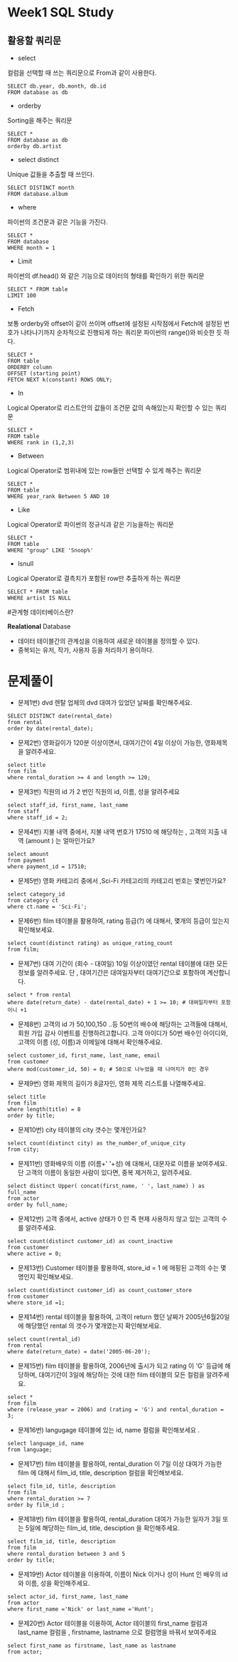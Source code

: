 # Week1 SQL Study

## 활용할 쿼리문

- select

컬럼을 선택할 때 쓰는 쿼리문으로 From과 같이 사용한다.

```
SELECT db.year, db.month, db.id
FROM database as db
```

- orderby

Sorting을 해주는 쿼리문 

```
SELECT *
FROM database as db
orderby db.artist
```

- select distinct

Unique 값들을 추출할 때 쓰인다.

```
SELECT DISTINCT month
FROM database.album
```

- where

파이썬의 조건문과 같은 기능을 가진다.

```
SELECT * 
FROM database
WHERE month = 1
```

- Limit

파이썬의 df.head() 와 같은 기능으로 데이터의 형태를 확인하기 위한 쿼리문

```
SELECT * FROM table
LIMIT 100
```

- Fetch

보통 orderby와 offset이 같이 쓰이며 offset에 설정된 시작점에서 Fetch에 설정된 번호가 나타나기까지 순차적으로 진행되게 하는 쿼리문
파이썬의 range()와 비슷한 듯 하다.

```
SELECT *
FROM table
ORDERBY column
OFFSET (starting point)
FETCH NEXT k(constant) ROWS ONLY;
```

- In

Logical Operator로 리스트안의 값들이 조건문 값의 속해있는지 확인할 수 있는 쿼리문

```
SELECT *
FROM table
WHERE rank in (1,2,3)
```

- Between

Logical Operator로 범위내에 있는 row들만 선택할 수 있게 해주는 쿼리문

```
SELECT * 
FROM table
WHERE year_rank Between 5 AND 10
```

- Like

Logical Operator로 파이썬의 정규식과 같은 기능을하는 쿼리문

```
SELECT *
FROM table
WHERE "group" LIKE 'Snoop%'
```

- Isnull

Logical Operator로 결측치가 포함된 row만 추출하게 하는 쿼리문

```
SELECT * FROM table
WHERE artist IS NULL
```



#관계형 데이터베이스란?

**Realational** Database

- 데이터 테이블간의 관계성을 이용하여 새로운 테이블을 정의할 수 있다.
- 중복되는 유저, 작가, 사용자 등을 처리하기 용이하다. 

# 문제풀이

* 문제1번) dvd 렌탈 업체의  dvd 대여가 있었던 날짜를 확인해주세요.

```
SELECT DISTINCT date(rental_date) 
from rental
order by date(rental_date);
```

* 문제2번) 영화길이가 120분 이상이면서, 대여기간이 4일 이상이 가능한, 영화제목을 알려주세요.


```
select title
from film 
where rental_duration >= 4 and length >= 120; 
```

* 문제3번) 직원의 id 가 2 번인  직원의  id, 이름, 성을 알려주세요

```
select staff_id, first_name, last_name
from staff 
where staff_id = 2;
```

* 문제4번) 지불 내역 중에서,   지불 내역 번호가 17510 에 해당하는  ,  고객의 지출 내역 (amount ) 는 얼마인가요?

```
select amount
from payment 
where payment_id = 17510;
```

* 문제5번) 영화 카테고리 중에서 ,Sci-Fi  카테고리의  카테고리 번호는 몇번인가요?

```
select category_id
from category ct 
where ct.name = 'Sci-Fi';
```


* 문제6번) film 테이블을 활용하여, rating  등급(?) 에 대해서, 몇개의 등급이 있는지 확인해보세요.

```
select count(distinct rating) as unique_rating_count
from film;
```

* 문제7번) 대여 기간이 (회수 - 대여일) 10일 이상이였던 rental 테이블에 대한 모든 정보를 알려주세요.
단 , 대여기간은  대여일자부터 대여기간으로 포함하여 계산합니다.

```
select * from rental 
where date(return_date) - date(rental_date) + 1 >= 10; # 대여일자부터 포함이니 +1
```


* 문제8번) 고객의 id 가  50,100,150 ..등 50번의 배수에 해당하는 고객들에 대해서,
회원 가입 감사 이벤트를 진행하려고합니다.
고객 아이디가 50번 배수인 아이디와, 고객의 이름 (성, 이름)과 이메일에 대해서
확인해주세요.

```
select customer_id, first_name, last_name, email
from customer 
where mod(customer_id, 50) = 0; # 50으로 나누었을 때 나머지가 0인 경우
```

* 문제9번) 영화 제목의 길이가 8글자인, 영화 제목 리스트를 나열해주세요.

```
select title
from film
where length(title) = 8
order by title;
```

* 문제10번)	city 테이블의 city 갯수는 몇개인가요?

```
select count(distinct city) as the_number_of_unique_city
from city;
```

* 문제11번)	영화배우의 이름 (이름+' '+성) 에 대해서,  대문자로 이름을 보여주세요.  단 고객의 이름이 동일한 사람이 있다면,  중복 제거하고, 알려주세요.

```
select distinct Upper( concat(first_name, ' ', last_name) ) as full_name
from actor
order by full_name;
```

* 문제12번)	고객 중에서,  active 상태가 0 인 즉 현재 사용하지 않고 있는 고객의 수를 알려주세요.

```
select count(distinct customer_id) as count_inactive
from customer 
where active = 0;
```

* 문제13번)	Customer 테이블을 활용하여,  store_id = 1 에 매핑된  고객의 수는 몇명인지 확인해보세요.

```
select count(distinct customer_id) as count_customer_store
from customer 
where store_id =1;
```

* 문제14번)	rental 테이블을 활용하여,  고객이 return 했던 날짜가 2005년6월20일에 해당했던 rental 의 갯수가 몇개였는지 확인해보세요.

```
select count(rental_id)
from rental
where date(return_date) = date('2005-06-20');
```

* 문제15번)	film 테이블을 활용하여, 2006년에 출시가 되고 rating 이 'G' 등급에 해당하며, 대여기간이 3일에 해당하는  것에 대한 film 테이블의 모든 컬럼을 알려주세요.

```
select *
from film 
where (release_year = 2006) and (rating = 'G') and rental_duration = 3;
```

* 문제16번)	langugage 테이블에 있는 id, name 컬럼을 확인해보세요 .

```
select language_id, name
from language;
```

* 문제17번)	film 테이블을 활용하여,  rental_duration 이  7일 이상 대여가 가능한  film 에 대해서  film_id,   title,  description 컬럼을 확인해보세요.

```
select film_id, title, description
from film
where rental_duration >= 7
order by film_id ;
```

* 문제18번)	film 테이블을 활용하여,  rental_duration   대여가 가능한 일자가 3일 또는 5일에 해당하는  film_id,  title, desciption 을 확인해주세요.

```
select film_id, title, description
from film
where rental_duration between 3 and 5
order by title;
```

* 문제19번)	Actor 테이블을 이용하여,  이름이 Nick 이거나  성이 Hunt 인  배우의  id 와  이름, 성을 확인해주세요.

```
select actor_id, first_name, last_name
from actor 
where first_name ='Nick' or last_name ='Hunt';
```

* 문제20번)	Actor 테이블을 이용하여, Actor 테이블의  first_name 컬럼과 last_name 컬럼을 , firstname, lastname 으로 컬럼명을 바꿔서 보여주세요

```
select first_name as firstname, last_name as lastname
from actor;
```
